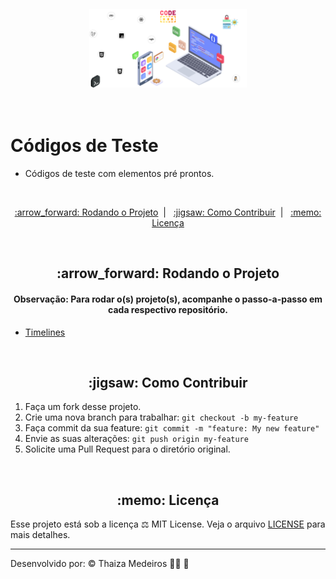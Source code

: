 <p align="center">
  <img src="img/codigos-teste.png" alt="Códigos de Teste" title="Códigos de Teste" style="vertical-align:top; margin:6px 4px;" width="50%">
</p><br />

# Códigos de Teste
- Códigos de teste com elementos pré prontos.

<br />

<p align="center">
  <a href="#rodando"> :arrow_forward: Rodando o Projeto</a>&nbsp;&nbsp;|&nbsp;&nbsp;
  <a href="#contribuir"> :jigsaw: Como Contribuir</a>&nbsp;&nbsp;|&nbsp;&nbsp;
  <a href="#licenca"> :memo: Licença</a>
</p>

<br />

<div id="rodando" align="center">
   <h2> :arrow_forward: Rodando o Projeto</h2>
</div>

<div id="#" align="center">
  <h4>
    <b>Observação:</b> Para rodar o(s) projeto(s), acompanhe o passo-a-passo em cada respectivo repositório.
  </h4>
</div>

- [Timelines](timelines)

<br />

<div id="contribuir" align="center">
    <h2> :jigsaw: Como Contribuir</h2>
</div>

1. Faça um fork desse projeto.
2. Crie uma nova branch para trabalhar: `git checkout -b my-feature`
3. Faça commit da sua feature: `git commit -m "feature: My new feature"`
4. Envie as suas alterações: `git push origin my-feature`
5. Solicite uma Pull Request para o diretório original.

<br />

<div id="licenca" align="center">
    <h2> :memo: Licença</h2>
</div>

Esse projeto está sob a licença :balance_scale: MIT License. Veja o arquivo [LICENSE](LICENSE) para mais detalhes.

---

Desenvolvido por: :copyright: Thaiza Medeiros :woman_technologist: :purple_heart:
